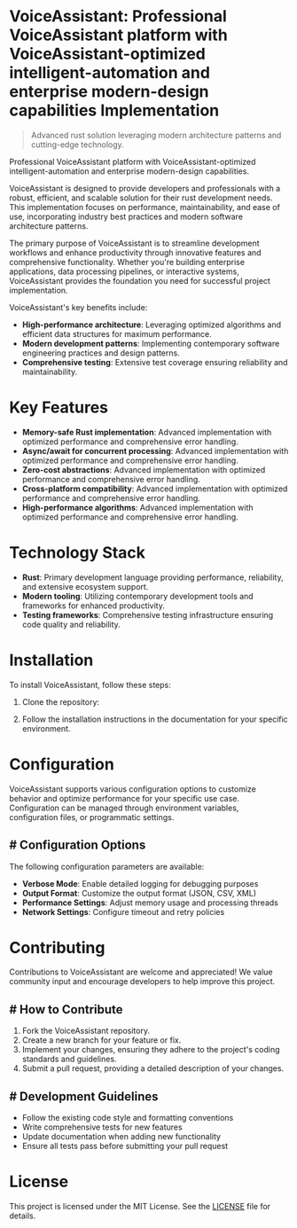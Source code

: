 <!-- fallback_VoiceAssistant_20250810125231_19791 -->

# VoiceAssistant: Professional VoiceAssistant platform with VoiceAssistant-optimized intelligent-automation and enterprise modern-design capabilities Implementation
> Advanced rust solution leveraging modern architecture patterns and cutting-edge technology.

Professional VoiceAssistant platform with VoiceAssistant-optimized intelligent-automation and enterprise modern-design capabilities.

VoiceAssistant is designed to provide developers and professionals with a robust, efficient, and scalable solution for their rust development needs. This implementation focuses on performance, maintainability, and ease of use, incorporating industry best practices and modern software architecture patterns.

The primary purpose of VoiceAssistant is to streamline development workflows and enhance productivity through innovative features and comprehensive functionality. Whether you're building enterprise applications, data processing pipelines, or interactive systems, VoiceAssistant provides the foundation you need for successful project implementation.

VoiceAssistant's key benefits include:

* **High-performance architecture**: Leveraging optimized algorithms and efficient data structures for maximum performance.
* **Modern development patterns**: Implementing contemporary software engineering practices and design patterns.
* **Comprehensive testing**: Extensive test coverage ensuring reliability and maintainability.

# Key Features

* **Memory-safe Rust implementation**: Advanced implementation with optimized performance and comprehensive error handling.
* **Async/await for concurrent processing**: Advanced implementation with optimized performance and comprehensive error handling.
* **Zero-cost abstractions**: Advanced implementation with optimized performance and comprehensive error handling.
* **Cross-platform compatibility**: Advanced implementation with optimized performance and comprehensive error handling.
* **High-performance algorithms**: Advanced implementation with optimized performance and comprehensive error handling.

# Technology Stack

* **Rust**: Primary development language providing performance, reliability, and extensive ecosystem support.
* **Modern tooling**: Utilizing contemporary development tools and frameworks for enhanced productivity.
* **Testing frameworks**: Comprehensive testing infrastructure ensuring code quality and reliability.

# Installation

To install VoiceAssistant, follow these steps:

1. Clone the repository:


2. Follow the installation instructions in the documentation for your specific environment.

# Configuration

VoiceAssistant supports various configuration options to customize behavior and optimize performance for your specific use case. Configuration can be managed through environment variables, configuration files, or programmatic settings.

## # Configuration Options

The following configuration parameters are available:

* **Verbose Mode**: Enable detailed logging for debugging purposes
* **Output Format**: Customize the output format (JSON, CSV, XML)
* **Performance Settings**: Adjust memory usage and processing threads
* **Network Settings**: Configure timeout and retry policies

# Contributing

Contributions to VoiceAssistant are welcome and appreciated! We value community input and encourage developers to help improve this project.

## # How to Contribute

1. Fork the VoiceAssistant repository.
2. Create a new branch for your feature or fix.
3. Implement your changes, ensuring they adhere to the project's coding standards and guidelines.
4. Submit a pull request, providing a detailed description of your changes.

## # Development Guidelines

* Follow the existing code style and formatting conventions
* Write comprehensive tests for new features
* Update documentation when adding new functionality
* Ensure all tests pass before submitting your pull request

# License

This project is licensed under the MIT License. See the [LICENSE](https://github.com/laurindoisaac/VoiceAssistant/blob/main/LICENSE) file for details.
